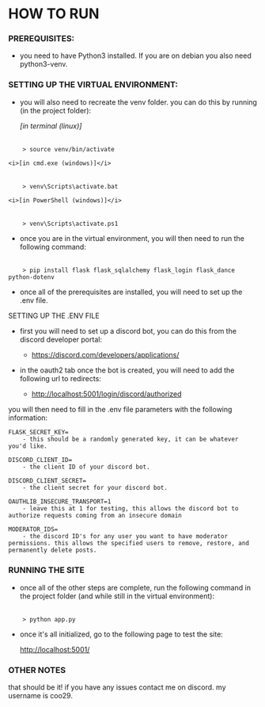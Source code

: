 <h1>HOW TO RUN</h1>

<h3>PREREQUISITES:</h3>

- you need to have Python3 installed. If you are on debian you also need python3-venv.

<h3>SETTING UP THE VIRTUAL ENVIRONMENT:</h3>

- you will also need to recreate the venv folder. you can do this by running (in the project folder):

    <i>[in terminal (linux)]</i>
######
        > source venv/bin/activate

    <i>[in cmd.exe (windows)]</i>
######
        > venv\Scripts\activate.bat

    <i>[in PowerShell (windows)]</i>
######
        > venv\Scripts\activate.ps1

- once you are in the virtual environment, you will then need to run the following command:

######
        > pip install flask flask_sqlalchemy flask_login flask_dance python-dotenv

- once all of the prerequisites are installed, you will need to set up the .env file.

SETTING UP THE .ENV FILE

- first you will need to set up a discord bot, you can do this from the discord developer portal:

  - <https://discord.com/developers/applications/>

- in the oauth2 tab once the bot is created, you will need to add the following url to redirects:

  - <http://localhost:5001/login/discord/authorized>

you will then need to fill in the .env file parameters with the following information:

    FLASK_SECRET_KEY=
        - this should be a randomly generated key, it can be whatever you'd like.

    DISCORD_CLIENT_ID=
        - the client ID of your discord bot.

    DISCORD_CLIENT_SECRET=
        - the client secret for your discord bot.

    OAUTHLIB_INSECURE_TRANSPORT=1
        - leave this at 1 for testing, this allows the discord bot to authorize requests coming from an insecure domain

    MODERATOR_IDS=
        - the discord ID's for any user you want to have moderator permissions. this allows the specified users to remove, restore, and permanently delete posts.

<h3>RUNNING THE SITE</h3>

- once all of the other steps are complete, run the following command in the project folder (and while still in the virtual environment):

######
        > python app.py

- once it's all initialized, go to the following page to test the site:

    <http://localhost:5001/>

<h3>OTHER NOTES</h3>

that should be it! if you have any issues contact me on discord. my username is coo29.
